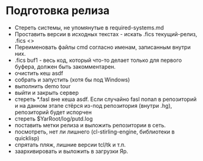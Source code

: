 Подготовка релиза
==============

- Стереть системы, не упомянутые в required-systems.md
- Проставить версии в исходных текстах - искать .fics текущий-релиз, .fics <<TRUNK>>
- Переименовать файлы cmd согласно именам, записанным внутри них. 
- .fics buf1 - весь код, который что-то делает только для первого буфера, должен быть закомментарен.
- очистить кеш asdf
- собрать и запустить (хотя бы под Windows)
- выполнить demo tour
- выйти и закрыть сервер
- стереть *.fasl вне кеша asdf. Если случайно fasl попал в репозиторий и на данном этапе стёрся из-под репозитория (внутри .hg), репозиторий будет испорчен
- стереть $YarRoot/log/putd.log
- поставить метки релиза и выложить репозитории в сеть.
- посмотреть, нет ли лишнего (cl-stirling-engine, библиотеки в quicklisp)
- спрятать пляж, лишние версии tcl/tk и т.п. 
- заархивировать и выложить в загрузки Яр.

